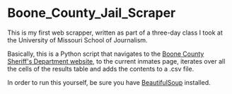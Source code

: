 Boone_County_Jail_Scraper
=========================
This is my first web scrapper, written as part of a three-day class I took at the University of Missouri School of Journalism.

Basically, this is a Python script that navigates to the [Boone County Sheriff's Department website](http://www.showmeboone.com/sheriff/JailResidents/JailResidents.asp "Boone County Sheriff's Department website"), to the current inmates page, iterates over all the cells of the results table and adds the contents to a .csv file.

In order to run this yourself, be sure you have [BeautifulSoup](http://www.crummy.com/software/BeautifulSoup/ "BeautifulSoup") installed.
